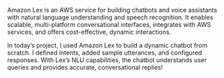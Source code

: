Amazon Lex is an AWS service for building chatbots and voice assistants with natural language understanding and speech recognition. It enables scalable, multi-platform conversational interfaces, integrates with AWS services, and offers cost-effective, dynamic interactions.

In today’s project, I used Amazon Lex to build a dynamic chatbot from scratch. I defined intents, added sample utterances, and configured responses. With Lex’s NLU capabilities, the chatbot understands user queries and provides accurate, conversational replies!

